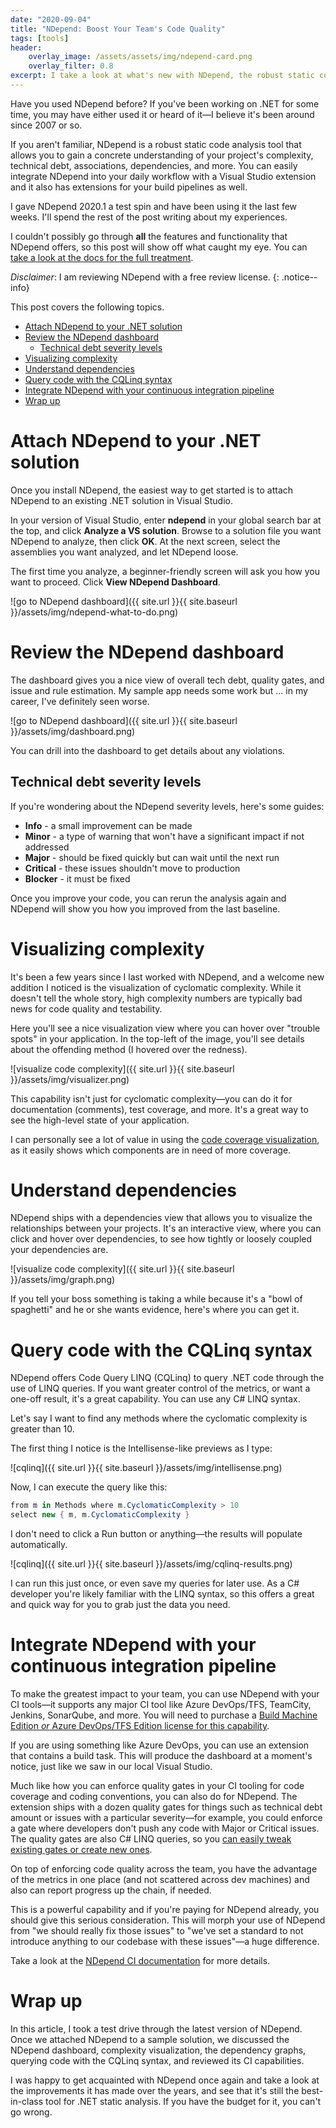 ```yaml
---
date: "2020-09-04"
title: "NDepend: Boost Your Team's Code Quality"
tags: [tools]
header:
    overlay_image: /assets/assets/img/ndepend-card.png
    overlay_filter: 0.8
excerpt: I take a look at what's new with NDepend, the robust static code analysis tool.
---
```

Have you used NDepend before? If you've been working on .NET for some time, you may have either used it or heard of it—I believe it's been around since 2007 or so.

If you aren't familiar, NDepend is a robust static code analysis tool that allows you to gain a concrete understanding of your project's complexity, technical debt, associations, dependencies, and more. You can easily integrate NDepend into your daily workflow with a Visual Studio extension and it also has extensions for your build pipelines as well.

I gave NDepend 2020.1 a test spin and have been using it the last few weeks. I'll spend the rest of the post writing about my experiences.

I couldn't possibly go through **all** the features and functionality that NDepend offers, so this post will show off what caught my eye. You can [take a look at the docs for the full treatment](https://www.ndepend.com/docs/getting-started-with-ndepend).

*Disclaimer*: I am reviewing NDepend with a free review license.
{: .notice--info}

This post covers the following topics.

- [Attach NDepend to your .NET solution](#attach-ndepend-to-your-net-solution)
- [Review the NDepend dashboard](#review-the-ndepend-dashboard)
  - [Technical debt severity levels](#technical-debt-severity-levels)
- [Visualizing complexity](#visualizing-complexity)
- [Understand dependencies](#understand-dependencies)
- [Query code with the CQLinq syntax](#query-code-with-the-cqlinq-syntax)
- [Integrate NDepend with your continuous integration pipeline](#integrate-ndepend-with-your-continuous-integration-pipeline)
- [Wrap up](#wrap-up)

# Attach NDepend to your .NET solution

Once you install NDepend, the easiest way to get started is to attach NDepend to an existing .NET solution in Visual Studio.

In your version of Visual Studio, enter **ndepend** in your global search bar at the top, and click **Analyze a VS solution**. Browse to a solution file you want NDepend to analyze, then click **OK**. At the next screen, select the assemblies you want analyzed, and let NDepend loose.

The first time you analyze, a beginner-friendly screen will ask you how you want to proceed. Click **View NDepend Dashboard**.

![go to NDepend dashboard]({{ site.url }}{{ site.baseurl }}/assets/img/ndepend-what-to-do.png)

# Review the NDepend dashboard

The dashboard gives you a nice view of overall tech debt, quality gates, and issue and rule estimation. My sample app needs some work but ... in my career, I've definitely seen worse.

![go to NDepend dashboard]({{ site.url }}{{ site.baseurl }}/assets/img/dashboard.png)

You can drill into the dashboard to get details about any violations.

## Technical debt severity levels

If you're wondering about the NDepend severity levels, here's some guides:

* **Info** - a small improvement can be made
* **Minor** - a type of warning that won't have a significant impact if not addressed
* **Major** - should be fixed quickly but can wait until the next run
* **Critical** - these issues shouldn't move to production
* **Blocker** - it must be fixed

Once you improve your code, you can rerun the analysis again and NDepend will show you how you improved from the last baseline.

# Visualizing complexity

It's been a few years since I last worked with NDepend, and a welcome new addition I noticed is the visualization of cyclomatic complexity. While it doesn't tell the whole story, high complexity numbers are typically bad news for code quality and testability.

Here you'll see a nice visualization view where you can hover over "trouble spots" in your application. In the top-left of the image, you'll see details about the offending method (I hovered over the redness).

![visualize code complexity]({{ site.url }}{{ site.baseurl }}/assets/img/visualizer.png)

This capability isn't just for cyclomatic complexity—you can do it for documentation (comments), test coverage, and more. It's a great way to see the high-level state of your application.

I can personally see a lot of value in using the [code coverage visualization](https://www.ndepend.com/docs/monitor-test-coverage#identify-which-code-need-more-test), as it easily shows which components are in need of more coverage.

# Understand dependencies

NDepend ships with a dependencies view that allows you to visualize the relationships between your projects. It's an interactive view, where you can click and hover over dependencies, to see how tightly or loosely coupled your dependencies are.

![visualize code complexity]({{ site.url }}{{ site.baseurl }}/assets/img/graph.png)

If you tell your boss something is taking a while because it's a "bowl of spaghetti" and he or she wants evidence, here's where you can get it.

# Query code with the CQLinq syntax

NDepend offers Code Query LINQ (CQLinq) to query .NET code through the use of LINQ queries. If you want greater control of the metrics, or want a one-off result, it's a great capability. You can use any C# LINQ syntax.

Let's say I want to find any methods where the cyclomatic complexity is greater than 10.

The first thing I notice is the Intellisense-like previews as I type:

![cqlinq]({{ site.url }}{{ site.baseurl }}/assets/img/intellisense.png)

Now, I can execute the query like this:

```csharp
from m in Methods where m.CyclomaticComplexity > 10
select new { m, m.CyclomaticComplexity }
```

I don't need to click a Run button or anything—the results will populate automatically.

![cqlinq]({{ site.url }}{{ site.baseurl }}/assets/img/cqlinq-results.png)

I can run this just once, or even save my queries for later use. As a C# developer you're likely familiar with the LINQ syntax, so this offers a great and quick way for you to grab just the data you need.

# Integrate NDepend with your continuous integration pipeline

To make the greatest impact to your team, you can use NDepend with your CI tools—it supports any major CI tool like Azure DevOps/TFS, TeamCity, Jenkins, SonarQube, and more. You will need to purchase a [Build Machine Edition *or* Azure DevOps/TFS Edition license for this capability](https://www.ndepend.com/editions).

If you are using something like Azure DevOps, you can use an extension that contains a build task. This will produce the dashboard at a moment's notice, just like we saw in our local Visual Studio.

Much like how you can enforce quality gates in your CI tooling for code coverage and coding conventions, you can also do for NDepend. The extension ships with a dozen quality gates for things such as technical debt amount or issues with a particular severity—for example, you could enforce a gate where developers don't push any code with Major or Critical issues. The quality gates are also C# LINQ queries, so you [can easily tweak existing gates or create new ones](https://mailstat.us/tr/t/2elpw4ntkesbnhaa/9/https://www.ndepend.com/docs/quality-gates#Customization).

On top of enforcing code quality across the team, you have the advantage of the metrics in one place (and not scattered across dev machines) and also can report progress up the chain, if needed.

This is a powerful capability and if you're paying for NDepend already, you should give this serious consideration. This will morph your use of NDepend from "we should really fix those issues" to "we've set a standard to not introduce anything to our codebase with these issues"—a huge difference.

Take a look at the [NDepend CI documentation](https://www.ndepend.com/docs/azure-devops-tfs-vsts-integration-ndepend) for more details.

# Wrap up

In this article, I took a test drive through the latest version of NDepend. Once we attached NDepend to a sample solution, we discussed the NDepend dashboard, complexity visualization, the dependency graphs, querying code with the CQLinq syntax, and reviewed its CI capabilities.

I was happy to get acquainted with NDepend once again and take a look at the improvements it has made over the years, and see that it's still the best-in-class tool for .NET static analysis. If you have the budget for it, you can't go wrong.
